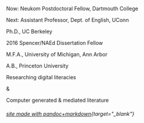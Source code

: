 Now: Neukom Postdoctoral Fellow, Dartmouth College  
  
Next: Assistant Professor, Dept. of English, UConn  
  
Ph.D., UC Berkeley
  
2016 Spencer/NAEd Dissertation Fellow  
  
M.F.A., University of Michigan, Ann Arbor  
  
A.B., Princeton University  
  
Researching digital literacies  
  
&
  
Computer generated & mediated literature  



###### [site made with pandoc+markdown](https://github.com/kbooten/kbooten.github.io){target="_blank"}

